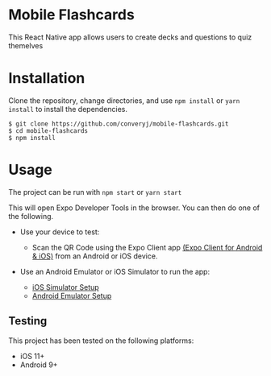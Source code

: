 # Mobile Flashcards
This React Native app allows users to create decks and questions to quiz themelves

# Installation
Clone the repository, change directories, and use `npm install` or `yarn install` to install the dependencies.

```
$ git clone https://github.com/converyj/mobile-flashcards.git
$ cd mobile-flashcards
$ npm install
```

# Usage
The project can be run with `npm start` or `yarn start`

This will open Expo Developer Tools in the browser. You can then do one of the following.

- Use your device to test:

  - Scan the QR Code using the Expo Client app [(Expo Client for Android & iOS)](https://expo.io/tools#client) from an Android or iOS device.

- Use an Android Emulator or iOS Simulator to run the app:

  - [iOS Simulator Setup](https://docs.expo.io/versions/latest/workflow/ios-simulator/)
  - [Android Emulator Setup](https://docs.expo.io/versions/latest/workflow/android-studio-emulator/)

## Testing

This project has been tested on the following platforms:

- iOS 11+
- Android 9+
